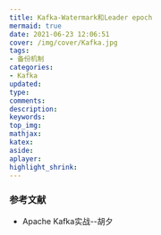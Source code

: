```yaml
---
title: Kafka-Watermark和Leader epoch
mermaid: true
date: 2021-06-23 12:06:51
cover: /img/cover/Kafka.jpg
tags:
- 备份机制
categories: 
- Kafka
updated:
type:
comments:
description:
keywords:
top_img:
mathjax:
katex:
aside:
aplayer:
highlight_shrink:
---
```


### 参考文献

* Apache Kafka实战--胡夕

### 

